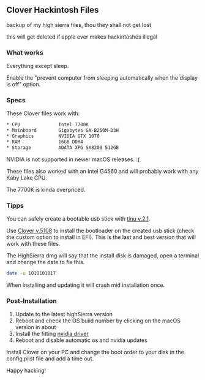 ## Clover Hackintosh Files

backup of my high sierra files, thou they shall not get lost

this will get deleted if apple ever makes hackintoshes illegal

### What works

Everything except sleep.

Enable the "prevent computer from sleeping automatically when the display is off" option.

### Specs

These Clover files work with:

```bash
* CPU              Intel 7700K
* Mainboard        Gigabytes GA-B250M-D3H
* Graphics         NVIDIA GTX 1070
* RAM              16GB DDR4
* Storage          ADATA XPG SX8200 512GB
```

NVIDIA is not supported in newer macOS releases. :(

These files also worked with an Intel G4560 and will probably work with any Kaby Lake CPU.

The 7700K is kinda overpriced.

### Tipps

You can safely create a bootable usb stick with [tinu v.2.1](https://github.com/ITzTravelInTime/TINU/releases/download/2.1_PUBLIC_60/TINU.zip).

Use [Clover v.5108](https://github.com/CloverHackyColor/CloverBootloader/releases/download/5108/Clover_r5108.pkg) to install the bootloader on the created usb stick (check the custom option to install in EFI). This is the last and best version that will work with these files.

The HighSierra dmg will say that the install disk is damaged, open a terminal and change the date to fix this.

```bash
date -u 1010101017
```

When installing and updating it will crash mid installation once.

### Post-Installation

1. Update to the latest highSierra version
2. Reboot and check the OS build number by clicking on the macOS version in about
3. Install the fitting [nvidia driver](https://www.tonymacx86.com/nvidia-drivers/)
4. Reboot and disable automatic os and nvidia updates

Install Clover on your PC and change the boot order to your disk in the config.plist file and add a time out.

Happy hacking!
